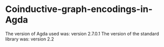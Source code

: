 # Coinductive-graph-encodings-in-Agda
The version of Agda used was: version 2.7.0.1
The version of the standard library was: version 2.2
